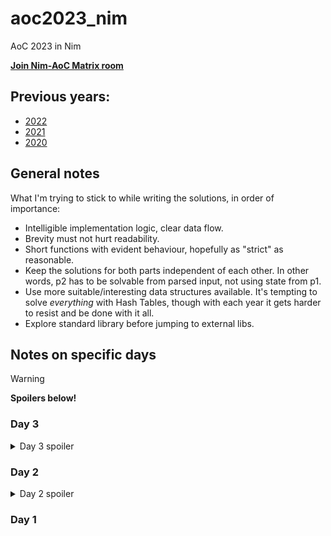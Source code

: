 # aoc2023_nim
AoC 2023 in Nim

**[Join Nim-AoC Matrix room](https://matrix.to/#/%23nim-aoc%3Amatrix.org?via=matrix.org&via=envs.net&via=t2bot.io)**

## Previous years:
 - [2022](https://github.com/ZoomRmc/aoc2022_nim)
 - [2021](https://github.com/ZoomRmc/aoc2021_nim)
 - [2020](https://github.com/ZoomRmc/aoc2020_nim)

## General notes
What I'm trying to stick to while writing the solutions, in order of importance:
 - Intelligible implementation logic, clear data flow.
 - Brevity must not hurt readability.
 - Short functions with evident behaviour, hopefully as "strict" as reasonable.
 - Keep the solutions for both parts independent of each other. In other words, p2 has to be solvable from parsed input, not using state from p1.
 - Use more suitable/interesting data structures available. It's tempting to solve *everything* with Hash Tables, though with each year it gets harder to resist and be done with it all.
 - Explore standard library before jumping to external libs.

## Notes on specific days

> [!WARNING]
> **Spoilers below!**


### Day 3
<details>
<summary>Day 3 spoiler</summary>
One of the rare cases when using Maps (Tables) for working with grids makes more sense, due to general sparsity of the data.
</details>

### Day 2
<details>
<summary>Day 2 spoiler</summary>
Learning Nim pegs pays off, though I wouldn't call actually using them neither quick nor simple.
</details>

### Day 1
